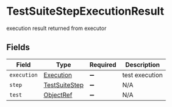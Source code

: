 # TestSuiteStepExecutionResult

execution result returned from executor


## Fields

| Field                                                 | Type                                                  | Required                                              | Description                                           |
| ----------------------------------------------------- | ----------------------------------------------------- | ----------------------------------------------------- | ----------------------------------------------------- |
| `execution`                                           | [Execution](../../models/shared/execution.md)         | :heavy_minus_sign:                                    | test execution                                        |
| `step`                                                | [TestSuiteStep](../../models/shared/testsuitestep.md) | :heavy_minus_sign:                                    | N/A                                                   |
| `test`                                                | [ObjectRef](../../models/shared/objectref.md)         | :heavy_minus_sign:                                    | N/A                                                   |